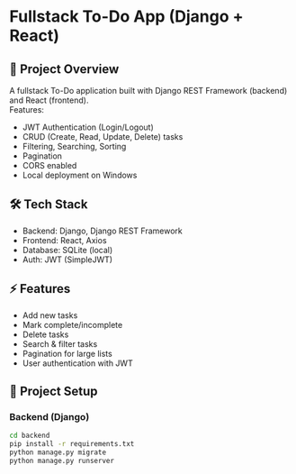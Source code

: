 # Fullstack To-Do App (Django + React)

## 🚀 Project Overview
A fullstack To-Do application built with Django REST Framework (backend) and React (frontend).  
Features:
- JWT Authentication (Login/Logout)
- CRUD (Create, Read, Update, Delete) tasks
- Filtering, Searching, Sorting
- Pagination
- CORS enabled
- Local deployment on Windows

## 🛠 Tech Stack
- Backend: Django, Django REST Framework
- Frontend: React, Axios
- Database: SQLite (local)
- Auth: JWT (SimpleJWT)

## ⚡ Features
- Add new tasks
- Mark complete/incomplete
- Delete tasks
- Search & filter tasks
- Pagination for large lists
- User authentication with JWT

## 📂 Project Setup
### Backend (Django)
```bash
cd backend
pip install -r requirements.txt
python manage.py migrate
python manage.py runserver
